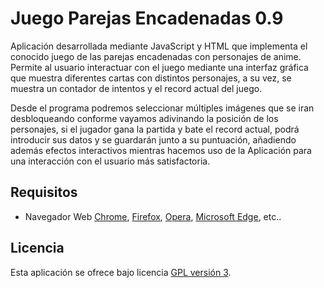 Juego Parejas Encadenadas 0.9
================================

Aplicación desarrollada mediante JavaScript y HTML que implementa el conocido juego de las 
parejas encadenadas con personajes de anime. Permite al usuario interactuar con el juego 
mediante una interfaz gráfica que muestra diferentes cartas con distintos personajes, 
a su vez, se muestra un contador de intentos y el record actual del juego.

Desde el programa podremos seleccionar múltiples imágenes que se iran desbloqueando conforme
vayamos adivinando la posición de los personajes, si el jugador gana la partida y bate el record 
actual, podrá introducir sus datos y se guardarán junto a su puntuación, añadiendo además efectos 
interactivos mientras hacemos uso de la Aplicación para una interacción con el usuario más satisfactoria.

## Requisitos
- Navegador Web [Chrome], [Firefox], [Opera], [Microsoft Edge], etc..

## Licencia
Esta aplicación se ofrece bajo licencia [GPL versión 3].

[Chrome]: https://www.google.es/chrome/browser/desktop/index.html
[Firefox]: https://www.mozilla.org/es-ES/firefox/new/
[Opera]: http://www.opera.com/es
[Microsoft Edge]: https://www.microsoft.com/es-es/windows/microsoft-edge
[GPL versión 3]: https://www.gnu.org/licenses/gpl-3.0.en.html